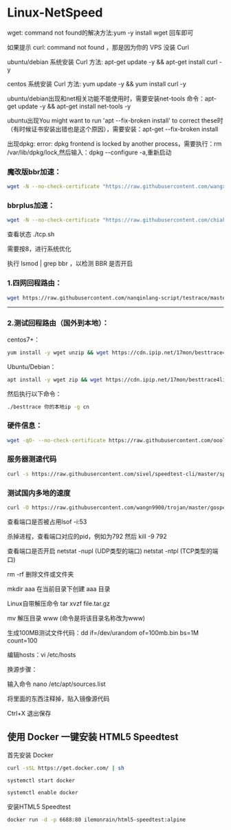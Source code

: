 # Linux-NetSpeed

wget: command not found的解决方法:yum -y install wget 回车即可

如果提示 curl: command not found ，那是因为你的 VPS 没装 Curl

ubuntu/debian 系统安装 Curl 方法: apt-get update -y && apt-get install curl -y

centos 系统安装 Curl 方法: yum update -y && yum install curl -y

ubuntu/debian出现和net相关功能不能使用时，需要安装net-tools 命令：apt-get update -y && apt-get install net-tools -y

ubuntu出现You might want to run 'apt --fix-broken install' to correct these时（有时候证书安装出错也是这个原因），需要安装：apt-get --fix-broken install

出现dpkg: error: dpkg frontend is locked by another process，需要执行：rm /var/lib/dpkg/lock,然后输入：dpkg --configure -a,重新启动

### 魔改版bbr加速：
``` bash
wget -N --no-check-certificate "https://raw.githubusercontent.com/wangxiaoke123/Linux-NetSpeed/master/tcp.sh" && chmod +x tcp.sh && ./tcp.sh
``` 
### bbrplus加速：
``` bash
wget -N --no-check-certificate "https://raw.githubusercontent.com/chiakge/Linux-NetSpeed/master/tcp.sh" && chmod +x tcp.sh && ./tcp.sh
``` 
查看状态 ./tcp.sh

需要按8，进行系统优化

执行  lsmod | grep bbr ，以检测 BBR 是否开启

### 1.四网回程路由：
``` bash
wget https://raw.githubusercontent.com/nanqinlang-script/testrace/master/testrace.sh && bash testrace.sh
```
---

### 2.测试回程路由（国外到本地）：
centos7+：
``` bash
yum install -y wget unzip && wget https://cdn.ipip.net/17mon/besttrace4linux.zip && unzip besttrace4linux.zip && chmod +x  besttrace
``` 
Ubuntu/Debian：
``` bash
apt install -y wget zip && wget https://cdn.ipip.net/17mon/besttrace4linux.zip && unzip besttrace* && chmod +x besttrace
``` 
然后执行以下命令：
``` bash
./besttrace 你的本地ip -g cn
``` 
### 硬件信息：
``` bash
wget -qO- --no-check-certificate https://raw.githubusercontent.com/oooldking/script/master/superbench.sh | bash
``` 
### 服务器测速代码 
``` bash
curl -s https://raw.githubusercontent.com/sivel/speedtest-cli/master/speedtest.py | python -
``` 
### 测试国内多地的速度
``` bash
curl -O https://raw.githubusercontent.com/wangn9900/trojan/master/gospeed.sh && chmod +x gospeed.sh && ./gospeed.sh
``` 
查看端口是否被占用lsof -i:53

杀掉进程，查看端口对应的pid，例如为792 然后 kill -9 792

查看端口是否开启 
netstat -nupl (UDP类型的端口)
netstat -ntpl (TCP类型的端口)

rm -rf  删除文件或文件夹

mkdir aaa 在当前目录下创建 aaa 目录

Linux自带解压命令 tar xvzf file.tar.gz

mv 解压目录 www     (命令是将该目录名称改为www)

生成100MB测试文件代码：dd if=/dev/urandom of=100mb.bin bs=1M count=100

编辑hosts：vi /etc/hosts

换源步骤：

输入命令 nano /etc/apt/sources.list

将里面的东西注释掉，贴入镜像源代码

Ctrl+X 退出保存

## 使用 Docker 一键安装 HTML5 Speedtest

首先安装 Docker
``` bash
curl -sSL https://get.docker.com/ | sh
```
``` bash
systemctl start docker
```
``` bash
systemctl enable docker
```
安装HTML5 Speedtest
``` bash
docker run -d -p 6688:80 ilemonrain/html5-speedtest:alpine
```
